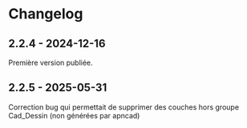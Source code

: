 # Changelog

## 2.2.4 - 2024-12-16

Première version publiée.

## 2.2.5 - 2025-05-31

Correction bug qui permettait de supprimer des couches hors groupe Cad_Dessin (non générées par apncad)